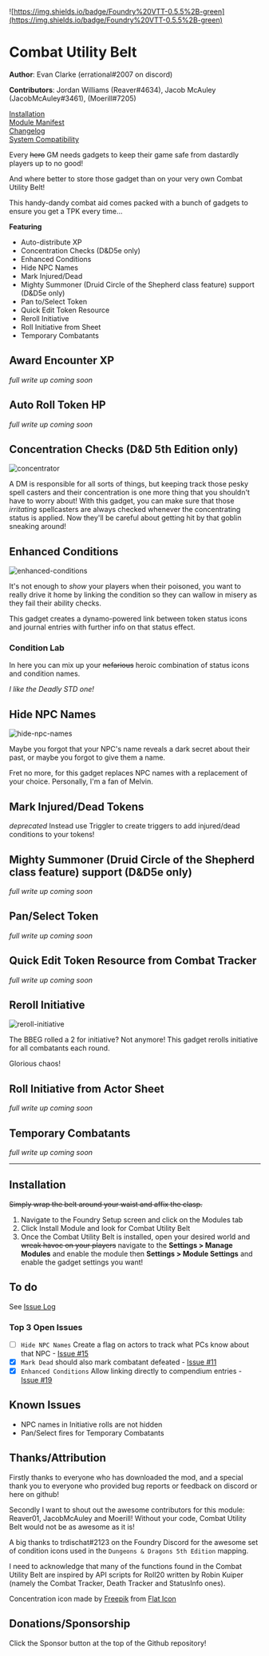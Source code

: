 ![https://img.shields.io/badge/Foundry%20VTT-0.5.5%2B-green](https://img.shields.io/badge/Foundry%20VTT-0.5.5%2B-green)

# Combat Utility Belt
**Author**: Evan Clarke (errational#2007 on discord)

**Contributors**: Jordan Williams (Reaver#4634), Jacob McAuley (JacobMcAuley#3461), (Moerill#7205)

[Installation](#Installation)    
[Module Manifest](https://raw.githubusercontent.com/death-save/combat-utility-belt/master/module.json)    
[Changelog](https://github.com/death-save/combat-utility-belt/blob/master/CHANGELOG.md)    
[System Compatibility](https://docs.google.com/spreadsheets/d/1DUFZb7DniTJYNPXgHYpU5RGfB1p6qY7q8JxUAG4N9hU/edit?usp=sharing)

Every ~~hero~~ GM needs gadgets to keep their game safe from dastardly players up to no good!

And where better to store those gadget than on your very own Combat Utility Belt!

This handy-dandy combat aid comes packed with a bunch of gadgets to ensure you get a TPK every time...

**Featuring**
* Auto-distribute XP
* Concentration Checks (D&D5e only)
* Enhanced Conditions
* Hide NPC Names
* Mark Injured/Dead
* Mighty Summoner (Druid Circle of the Shepherd class feature) support (D&D5e only)
* Pan to/Select Token
* Quick Edit Token Resource
* Reroll Initiative
* Roll Initiative from Sheet
* Temporary Combatants


## Award Encounter XP
*full write up coming soon*

## Auto Roll Token HP
*full write up coming soon*

## Concentration Checks (D&D 5th Edition only)

![concentrator](https://github.com/death-save/media/blob/master/combat-utility-belt/concentrator.gif)

A DM is responsible for all sorts of things, but keeping track those pesky spell casters and their concentration is one more thing that you shouldn't have to worry about! With this gadget, you can make sure that those *irritating* spellcasters are always checked whenever the concentrating status is applied. Now they'll be careful about getting hit by that goblin sneaking around!

## Enhanced Conditions

![enhanced-conditions](https://github.com/death-save/media/blob/master/combat-utility-belt/enhanced-conditions.gif)

It's not enough to *show* your players when their poisoned, you want to really drive it  home by linking the condition so they can wallow in misery as they fail their ability checks.

This gadget creates a dynamo-powered link between token status icons and journal entries with further info on that status effect.

### Condition Lab

In here you can mix up your ~~nefarious~~ heroic combination of status icons and condition names.

*I like the Deadly STD one!*

## Hide NPC Names

![hide-npc-names](https://github.com/death-save/media/blob/master/combat-utility-belt/hide-npc-names.gif)

Maybe you forgot that your NPC's name reveals a dark secret about their past, or maybe you forgot to give them a name.

Fret no more, for this gadget replaces NPC names with a replacement of your choice. Personally, I'm a fan of Melvin.

## Mark Injured/Dead Tokens

*deprecated* Instead use Triggler to create triggers to add injured/dead conditions to your tokens!

## Mighty Summoner (Druid Circle of the Shepherd class feature) support (D&D5e only)
*full write up coming soon*

## Pan/Select Token
*full write up coming soon*

## Quick Edit Token Resource from Combat Tracker
*full write up coming soon*

## Reroll Initiative

![reroll-initiative](https://github.com/death-save/media/blob/master/combat-utility-belt/reroll-initiative.gif)

The BBEG rolled a 2 for initiative? Not anymore! This gadget rerolls initiative for all combatants each round.

Glorious chaos!

## Roll Initiative from Actor Sheet
*full write up coming soon*

## Temporary Combatants
*full write up coming soon*

---

## Installation

~~Simply wrap the belt around your waist and affix the clasp.~~

1. Navigate to the Foundry Setup screen and click on the Modules tab
2. Click Install Module and look for Combat Utility Belt
3. Once the Combat Utility Belt is installed, open your desired world and ~~wreak havoc on your players~~ navigate to the **Settings > Manage Modules** and enable the module then **Settings > Module Settings** and enable the gadget settings you want!

## To do
See [Issue Log](https://github.com/death-save/combat-utility-belt/issues) 

### Top 3 Open Issues
- [ ] `Hide NPC Names` Create a flag on actors to track what PCs know about that NPC - [Issue #15](https://github.com/death-save/combat-utility-belt/issues/15)
- [X] `Mark Dead` should also mark combatant defeated - [Issue #11](https://github.com/death-save/combat-utility-belt/issues/11)
- [X] `Enhanced Conditions` Allow linking directly to compendium entries - [Issue #19](https://github.com/death-save/combat-utility-belt/issues/19)

## Known Issues
- NPC names in Initiative rolls are not hidden
- Pan/Select fires for Temporary Combatants

## Thanks/Attribution
Firstly thanks to everyone who has downloaded the mod, and a special thank you to everyone who provided bug reports or feedback on discord or here on github!

Secondly I want to shout out the awesome contributors for this module: Reaver01, JacobMcAuley and Moerill! Without your code, Combat Utility Belt would not be as awesome as it is!

A big thanks to trdischat#2123 on the Foundry Discord for the awesome set of condition icons used in the `Dungeons & Dragons 5th Edition` mapping.

I need to acknowledge that many of the functions found in the Combat Utility Belt are inspired by API scripts for Roll20 written by Robin Kuiper (namely the Combat Tracker, Death Tracker and StatusInfo ones).

Concentration icon made by [Freepik](https://www.flaticon.com/authors/freepik) from [Flat Icon](www.flaticon.com)

## Donations/Sponsorship
Click the Sponsor button at the top of the Github repository!
